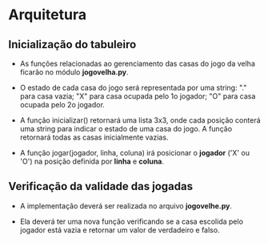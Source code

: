 # Arquitetura

## Inicialização do tabuleiro

* As funções relacionadas ao gerenciamento das casas do jogo da velha ficarão
no módulo **jogovelha.py**.

* O estado de cada casa do jogo será representada por uma string: "." para casa
vazia; "X" para casa ocupada pelo 1o jogador; "O" para casa ocupada pelo 2o
jogador.

* A função inicializar() retornará uma lista 3x3, onde cada posição conterá uma
string para indicar o estado de uma casa do jogo. A função retornará todas as
casas inicialmente vazias.

* A função jogar(jogador, linha, coluna) irá posicionar o **jogador** ('X' ou
'O') na posição definida por **linha** e **coluna**.

## Verificação da validade das jogadas

* A implementação deverá ser realizada no arquivo **jogovelhe.py**.

* Ela deverá ter uma nova função verificando se a casa escolida pelo jogador está vazia e retornar um valor de verdadeiro e falso.
